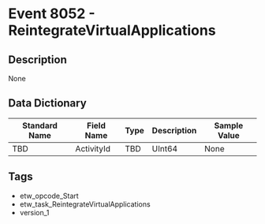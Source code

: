 # Event 8052 - ReintegrateVirtualApplications

## Description
None

## Data Dictionary
|Standard Name|Field Name|Type|Description|Sample Value|
|---|---|---|---|---|
|TBD|ActivityId|TBD|UInt64|None|None|

## Tags
* etw_opcode_Start
* etw_task_ReintegrateVirtualApplications
* version_1